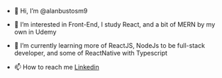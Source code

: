 - 👋 Hi, I’m @alanbustosm9
- 👀 I’m interested in Front-End, I study React, and a bit of MERN by my own in Udemy  
- 🌱 I’m currently learning more of ReactJS, NodeJs to be full-stack developer, and some of ReactNative with Typescript


- 📫 How to reach me [Linkedin](https://www.linkedin.com/in/alan-bustos-mora-80564a219/)

